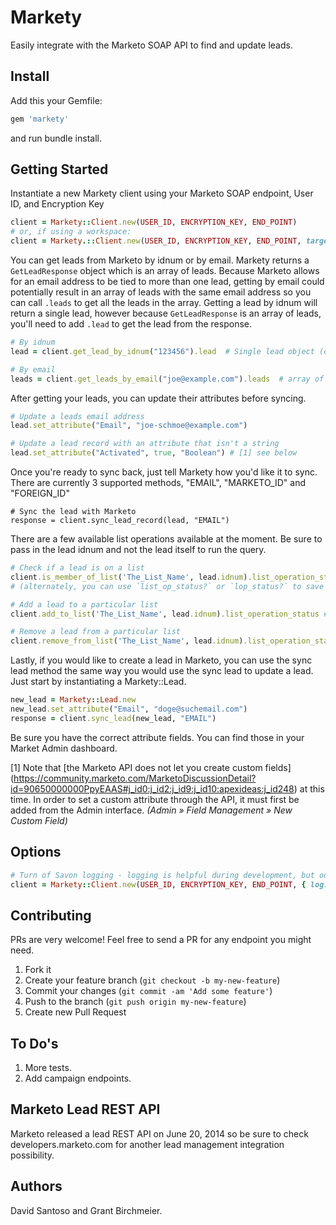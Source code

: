 # Markety

<!--
[![Build Status](https://travis-ci.org/davidsantoso/markety.svg?branch=master)](https://travis-ci.org/davidsantoso/markety)
[![Gem Version](https://badge.fury.io/rb/markety.svg)](http://badge.fury.io/rb/markety)
[![Coverage Status](https://coveralls.io/repos/davidsantoso/markety/badge.png)](https://coveralls.io/r/davidsantoso/markety)
-->

Easily integrate with the Marketo SOAP API to find and update leads.

## Install
Add this your Gemfile:

```ruby
gem 'markety'
```

and run bundle install.

##  Getting Started

Instantiate a new Markety client using your Marketo SOAP endpoint, User ID, and Encryption Key
```ruby
client = Markety::Client.new(USER_ID, ENCRYPTION_KEY, END_POINT)
# or, if using a workspace:
client = Markety.::Client.new(USER_ID, ENCRYPTION_KEY, END_POINT, target_workspace: "ws_name")
```

You can get leads from Marketo by idnum or by email. Markety returns a ``GetLeadResponse`` object which is an array of leads. Because Marketo allows for an email address to be tied to more than one lead, getting by email could
potentially result in an array of leads with the same email address so you can call ``.leads`` to get all the leads in the array. Getting a lead by idnum will return a single lead, however because ``GetLeadResponse`` is an array of leads, you'll need to add ``.lead`` to get the lead from the response.
```ruby
# By idnum
lead = client.get_lead_by_idnum("123456").lead  # Single lead object (or nil)

# By email
leads = client.get_leads_by_email("joe@example.com").leads  # array of Leads
```

After getting your leads, you can update their attributes before syncing.
```ruby
# Update a leads email address
lead.set_attribute("Email", "joe-schmoe@example.com")

# Update a lead record with an attribute that isn't a string
lead.set_attribute("Activated", true, "Boolean") # [1] see below
```

Once you're ready to sync back, just tell Markety how you'd like it to sync. There are currently 3 supported methods, "EMAIL", "MARKETO_ID" and "FOREIGN_ID"
```
# Sync the lead with Marketo
response = client.sync_lead_record(lead, "EMAIL")
```

There are a few available list operations available at the moment. Be sure to pass in the lead
idnum and not the lead itself to run the query.
 ```ruby
# Check if a lead is on a list
client.is_member_of_list('The_List_Name', lead.idnum).list_operation_status? # true if on list
# (alternately, you can use `list_op_status?` or `lop_status?` to save some keystrokes)

# Add a lead to a particular list
client.add_to_list('The_List_Name', lead.idnum).list_operation_status #true if successful add

# Remove a lead from a particular list
client.remove_from_list('The_List_Name', lead.idnum).list_operation_status #true if successful removal
```

Lastly, if you would like to create a lead in Marketo, you can use the sync lead method the same way you would use the sync lead to update a lead. Just start by instantiating a Markety::Lead.
```ruby
new_lead = Markety::Lead.new
new_lead.set_attribute("Email", "doge@suchemail.com")
response = client.sync_lead(new_lead, "EMAIL")
```

Be sure you have the correct attribute fields. You can find those in your Market Admin dashboard.

[1] Note that [the Marketo API does not let you create custom fields] (https://community.marketo.com/MarketoDiscussionDetail?id=90650000000PpyEAAS#j_id0:j_id2:j_id9:j_id10:apexideas:j_id248) at this time. In order to set a custom attribute through the API, it must first be added from the Admin interface.
_(Admin » Field Management » New Custom Field)_

##  Options

```ruby
# Turn of Savon logging - logging is helpful during development, but outputs a lot of text which you may not want in production
client = Markety::Client.new(USER_ID, ENCRYPTION_KEY, END_POINT, { log: false })
```

## Contributing

PRs are very welcome! Feel free to send a PR for any endpoint you might need.

1. Fork it
2. Create your feature branch (`git checkout -b my-new-feature`)
3. Commit your changes (`git commit -am 'Add some feature'`)
4. Push to the branch (`git push origin my-new-feature`)
5. Create new Pull Request

## To Do's
1. More tests.
2. Add campaign endpoints.

##  Marketo Lead REST API

Marketo released a lead REST API on June 20, 2014 so be sure to check developers.marketo.com for another lead management integration possibility.

## Authors
David Santoso and Grant Birchmeier.
